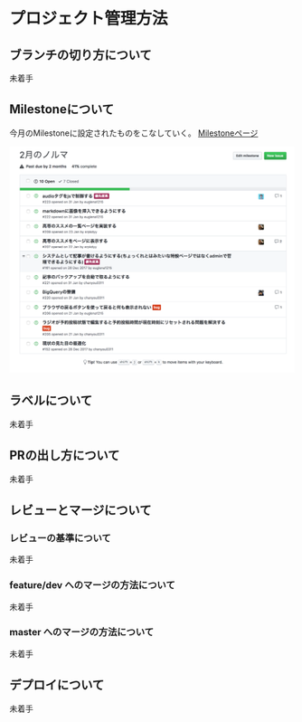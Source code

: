 # プロジェクト管理方法
## ブランチの切り方について
未着手

## Milestoneについて
今月のMilestoneに設定されたものをこなしていく。
[Milestoneページ](https://github.com/kure-kosen/cho_kure_web/milestones)

![milestone](/img/milestone.png)

## ラベルについて
未着手

## PRの出し方について
未着手

## レビューとマージについて
### レビューの基準について
未着手

### feature/dev へのマージの方法について
未着手

### master へのマージの方法について
未着手

## デプロイについて
未着手
